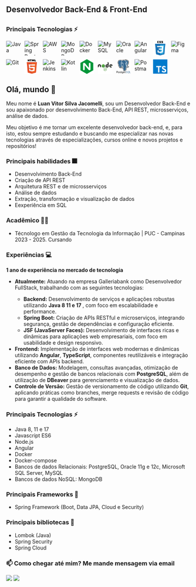 <h2>Desenvolvedor Back-End & Front-End<h2>

<!-- Imagens de Tecnologias -->
<h3>Principais Tecnologias ⚡</h3>
<div style="display: flex; flex-wrap: wrap; align-items: center; gap: 10px;">
  <!-- Java -->
  <img src="https://img.icons8.com/color/48/000000/java-coffee-cup-logo.png" alt="Java" title="Java" style="width: 40px; height: 40px;">
  <!-- Spring Boot -->
  <img src="https://img.icons8.com/color/48/000000/spring-logo.png" alt="Spring Boot" title="Spring Boot" style="width: 40px; height: 40px;">
  <!-- AWS -->
  <img src="https://img.icons8.com/color/48/000000/amazon-web-services.png" alt="AWS" title="AWS" style="width: 40px; height: 40px;">
  <!-- MongoDB -->
  <img src="https://img.icons8.com/color/48/000000/mongodb.png" alt="MongoDB" title="MongoDB" style="width: 40px; height: 40px;">
  <!-- Docker -->
  <img src="https://img.icons8.com/color/48/000000/docker.png" alt="Docker" title="Docker" style="width: 40px; height: 40px;">
  <!-- MySQL -->
  <img src="https://img.icons8.com/color/48/000000/mysql-logo.png" alt="MySQL" title="MySQL" style="width: 40px; height: 40px;">
  <!-- Oracle -->
  <img src="https://img.icons8.com/color/48/000000/oracle-logo.png" alt="Oracle" title="Oracle" style="width: 40px; height: 40px;">
  <!-- Angular -->
  <img src="https://img.icons8.com/color/48/000000/angularjs.png" alt="Angular" title="Angular" style="width: 40px; height: 40px;">
  <!-- CSS3 -->
  <img src="https://raw.githubusercontent.com/devicons/devicon/master/icons/css3/css3-original-wordmark.svg" alt="CSS3" title="CSS3" style="width: 40px; height: 40px;">
  <!-- Figma -->
  <img src="https://www.vectorlogo.zone/logos/figma/figma-icon.svg" alt="Figma" title="Figma" style="width: 40px; height: 40px;">
  <!-- Git -->
  <img src="https://www.vectorlogo.zone/logos/git-scm/git-scm-icon.svg" alt="Git" title="Git" style="width: 40px; height: 40px;">
  <!-- HTML5 -->
  <img src="https://raw.githubusercontent.com/devicons/devicon/master/icons/html5/html5-original-wordmark.svg" alt="HTML5" title="HTML5" style="width: 40px; height: 40px;">
  <!-- Jenkins -->
  <img src="https://www.vectorlogo.zone/logos/jenkins/jenkins-icon.svg" alt="Jenkins" title="Jenkins" style="width: 40px; height: 40px;">
  <!-- Kotlin -->
  <img src="https://www.vectorlogo.zone/logos/kotlinlang/kotlinlang-icon.svg" alt="Kotlin" title="Kotlin" style="width: 40px; height: 40px;">
  <!-- Nginx -->
  <img src="https://raw.githubusercontent.com/devicons/devicon/master/icons/nginx/nginx-original.svg" alt="Nginx" title="Nginx" style="width: 40px; height: 40px;">
  <!-- Node.js -->
  <img src="https://raw.githubusercontent.com/devicons/devicon/master/icons/nodejs/nodejs-original-wordmark.svg" alt="Node.js" title="Node.js" style="width: 40px; height: 40px;">
  <!-- PostgreSQL -->
  <img src="https://raw.githubusercontent.com/devicons/devicon/master/icons/postgresql/postgresql-original-wordmark.svg" alt="PostgreSQL" title="PostgreSQL" style="width: 40px; height: 40px;">
  <!-- Postman -->
  <img src="https://www.vectorlogo.zone/logos/getpostman/getpostman-icon.svg" alt="Postman" title="Postman" style="width: 40px; height: 40px;">
  <!-- TypeScript -->
  <img src="https://raw.githubusercontent.com/devicons/devicon/master/icons/typescript/typescript-original.svg" alt="TypeScript" title="TypeScript" style="width: 40px; height: 40px;">
</div>


<h2>Olá, mundo 👋</h2>
<p>Meu nome é <strong>Luan Vitor Silva Jacomelli</strong>, sou um Desenvolvedor Back-End e sou apaixonado por desenvolvimento Back-End, API REST, microsserviços, análise de dados.</p>

<p>Meu objetivo é me tornar um excelente desenvolvedor back-end, e, para isto, estou sempre estudando e buscando me especializar nas novas tecnologias através de especializações, cursos online e novos projetos e repositórios!</p>

<h3>Principais habilidades 🎆</h3>
<ul>
  <li>Desenvolvimento Back-End</li>
  <li>Criação de API REST</li>
  <li>Arquitetura REST e de microsserviços</li>
  <li>Análise de dados</li>
  <li>Extração, transformação e visualização de dados</li>
  <li>Eexperiência em SQL</li>
</ul>

<h3>Acadêmico 👨‍💻</h3>
<ul>
  <li>Técnologo em Gestão da Tecnologia da Informação | PUC - Campinas 2023 - 2025. Cursando</li>
</ul>

<h3>Experiências 💻</h3>
<p><strong>1 ano de experiência no mercado de tecnologia</strong></p>

<ul>
  <li><strong>Atualmente:</strong> Atuando na empresa Galleriabank como Desenvolvedor FullStack, trabalhando com as seguintes tecnologias:</li>
  <ul>
    <li><strong>Backend:</strong> Desenvolvimento de serviços e aplicações robustas utilizando <strong>Java 8 11 e 17 </strong>, com foco em escalabilidade e performance.</li>
    <li><strong>Spring Boot:</strong> Criação de APIs RESTful e microserviços, integrando segurança, gestão de dependências e configuração eficiente.</li>
    <li><strong>JSF (JavaServer Faces):</strong> Desenvolvimento de interfaces ricas e dinâmicas para aplicações web empresariais, com foco em usabilidade e design responsivo.</li>
  </ul>
  <li><strong>Frontend:</strong> Implementação de interfaces web modernas e dinâmicas utilizando <strong>Angular</strong>, <strong>TypeScript</strong>, componentes reutilizáveis e integração eficiente com APIs backend.</li>
  <li><strong>Banco de Dados:</strong> Modelagem, consultas avançadas, otimização de desempenho e gestão de bancos relacionais com <strong>PostgreSQL</strong>, além de utilização de <strong>DBeaver</strong> para gerenciamento e visualização de dados.</li>
  <li><strong>Controle de Versão:</strong> Gestão de versionamento de código utilizando <strong>Git</strong>, aplicando práticas como branches, merge requests e revisão de código para garantir a qualidade do software.</li>
</ul>

<h3>Principais Tecnologias ⚡</h3>
<ul>
  <li>Java 8, 11 e 17</li>
  <li>Javascript ES6</li>
  <li>Node.js</li>
  <li>Angular</li>
  <li>Docker</li>
  <li>Docker-compose</li>
  <li>Bancos de dados Relacionais: PostgreSQL, Oracle 11g e 12c, Microsoft SQL Server, MySQL</li>
  <li>Bancos de dados NoSQL: MongoDB</li>
</ul>

<h3>Principais Frameworks 🔨</h3>
<ul>
  <li>Spring Framework (Boot, Data JPA, Cloud e Security)</li>
</ul>

<h3>Principais bibliotecas 📕</h3>
<ul>
  <li>Lombok (Java)</li> 
  <li>Spring Security</li>
  <li>Spring Cloud</li>
</ul>

<h3>📫 Como chegar até mim? Me mande mensagem via email</h3>

  
  <div> 
  <a href = "mailto:luanvs0710@gmail.com"><img src="https://img.shields.io/badge/-Gmail-%23333?style=for-the-badge&logo=gmail&logoColor=white" target="_blank"></a>
  <a href="[[https://www.linkedin.com/in/marcos-eduardo-46a451148/](https://www.linkedin.com/in/luan-jacomelli-902437245/)](https://www.linkedin.com/in/luan-jacomelli-902437245/)" target="_blank"><img src="https://img.shields.io/badge/-LinkedIn-%230077B5?style=for-the-badge&logo=linkedin&logoColor=white" target="_blank"></a> 
    
</div>


